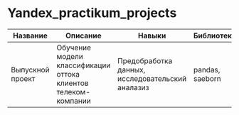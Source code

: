 # Yandex_practikum_projects
|Название|Описание|Навыки|Библиотеки|
|--------|--------|------|----------|
|Выпускной проект|Обучение модели классификации оттока клиентов телеком-компании|Предобработка данных, исследовательский аналазиз|pandas, saeborn|
